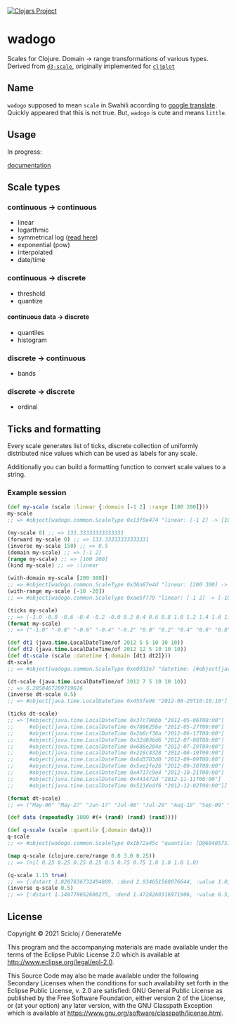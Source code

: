 [![Clojars Project](https://img.shields.io/clojars/v/org.scicloj/wadogo.svg)](https://clojars.org/org.scicloj/wadogo)

# wadogo

Scales for Clojure. Domain -> range transformations of various types. Derived from [`d3-scale`](https://github.com/d3/d3-scale), originally implemented for [`cljplot`](https://github.com/generateme/cljplot)

## Name

`wadogo` supposed to mean `scale` in Swahili according to [google translate](https://translate.google.com/?sl=en&tl=sw&text=scale&op=translate). Quickly appeared that this is not true. But, `wadogo` is cute and means `little`.

## Usage

In progress:

[documentation](https://scicloj.github.io/wadogo/usage/)

## Scale types

### continuous -> continuous

* linear
* logarthmic
* symmetrical log ([read here](https://www.researchgate.net/profile/John_Webber4/publication/233967063_A_bi-symmetric_log_transformation_for_wide-range_data/links/0fcfd50d791c85082e000000.pdf))
* exponential (pow)
* interpolated
* date/time

### continuous -> discrete

* threshold
* quantize

#### continuous data -> discrete

* quantiles
* histogram

### discrete -> continuous

* bands

### discrete -> discrete

* ordinal

## Ticks and formatting

Every scale generates list of ticks, discrete collection of uniformly distributed nice values which can be used as labels for any scale.

Additionally you can build a formatting function to convert scale values to a string.

### Example session

```clojure
(def my-scale (scale :linear {:domain [-1 2] :range [100 200]}))
my-scale
;; => #object[wadogo.common.ScaleType 0x13f0e474 "linear: [-1 2] -> [100 200] {}"]

(my-scale 0) ;; => 133.33333333333331
(forward my-scale 0) ;; => 133.33333333333331
(inverse my-scale 150) ;; => 0.5
(domain my-scale) ;; => [-1 2]
(range my-scale) ;; => [100 200]
(kind my-scale) ;; => :linear

(with-domain my-scale [200 300])
;; => #object[wadogo.common.ScaleType 0x36a87e4d "linear: [200 300] -> [100 200] {}"]
(with-range my-scale [-10 -20])
;; => #object[wadogo.common.ScaleType 0xae5f779 "linear: [-1 2] -> [-10 -20] {}"]

(ticks my-scale)
;; => (-1.0 -0.8 -0.6 -0.4 -0.2 -0.0 0.2 0.4 0.6 0.8 1.0 1.2 1.4 1.6 1.8 2.0)
(format my-scale)
;; => ("-1.0" "-0.8" "-0.6" "-0.4" "-0.2" "0.0" "0.2" "0.4" "0.6" "0.8" "1.0" "1.2" "1.4" "1.6" "1.8" "2.0")

(def dt1 (java.time.LocalDateTime/of 2012 5 5 10 10 10))
(def dt2 (java.time.LocalDateTime/of 2012 12 5 10 10 10))
(def dt-scale (scale :datetime {:domain [dt1 dt2]}))
dt-scale
;; => #object[wadogo.common.ScaleType 0xe0933e7 "datetime: [#object[java.time.LocalDateTime 0x75e397a \"2012-05-05T10:10:10\"] #object[java.time.LocalDateTime 0xba90eb6 \"2012-12-05T10:10:10\"]] -> [0.0 1.0] {:millis 18489600000.0M}"]

(dt-scale (java.time.LocalDateTime/of 2012 7 5 10 10 10))
;; => 0.2850467289719626
(inverse dt-scale 0.5)
;; => #object[java.time.LocalDateTime 0x455fe98 "2012-08-20T10:10:10"]

(ticks dt-scale)
;; => [#object[java.time.LocalDateTime 0x37c790bb "2012-05-06T00:00"]
;;     #object[java.time.LocalDateTime 0x788625be "2012-05-27T00:00"]
;;     #object[java.time.LocalDateTime 0x2b6cf36a "2012-06-17T00:00"]
;;     #object[java.time.LocalDateTime 0x32d036d6 "2012-07-08T00:00"]
;;     #object[java.time.LocalDateTime 0x686e204e "2012-07-29T00:00"]
;;     #object[java.time.LocalDateTime 0x218c4328 "2012-08-19T00:00"]
;;     #object[java.time.LocalDateTime 0x6d3703d0 "2012-09-09T00:00"]
;;     #object[java.time.LocalDateTime 0x5ee2fe26 "2012-09-30T00:00"]
;;     #object[java.time.LocalDateTime 0x4717c9e4 "2012-10-21T00:00"]
;;     #object[java.time.LocalDateTime 0x441472d "2012-11-11T00:00"]
;;     #object[java.time.LocalDateTime 0x513dedf6 "2012-12-02T00:00"]]

(format dt-scale)
;; => ("May-06" "May-27" "Jun-17" "Jul-08" "Jul-29" "Aug-19" "Sep-09" "Sep-30" "Oct-21" "Nov-11" "Dec-02")

(def data (repeatedly 1000 #(+ (rand) (rand) (rand))))

(def q-scale (scale :quantile {:domain data}))
q-scale
;; => #object[wadogo.common.ScaleType 0x1b72a45c "quantile: [D@68405751 -> (0.25 0.5 0.75 1.0) {:estimation-strategy :legacy, :quantiles ([1.148770652600275 0.25] [1.4728260316971906 0.5] [1.8287836732494889 0.75])}"]

(map q-scale (clojure.core/range 0.0 3.0 0.25))
;; => (nil 0.25 0.25 0.25 0.25 0.5 0.75 0.75 1.0 1.0 1.0 1.0)

(q-scale 1.15 true)
;; => {:dstart 1.8287836732494889, :dend 2.934651568076644, :value 1.0, :count 250, :quantile 1.0}
(inverse q-scale 0.5)
;; => {:dstart 1.148770652600275, :dend 1.4728260316971906, :value 0.5, :count 250, :quantile 0.5}
```

## License

Copyright © 2021 Scicloj / GenerateMe

This program and the accompanying materials are made available under the
terms of the Eclipse Public License 2.0 which is available at
http://www.eclipse.org/legal/epl-2.0.

This Source Code may also be made available under the following Secondary
Licenses when the conditions for such availability set forth in the Eclipse
Public License, v. 2.0 are satisfied: GNU General Public License as published by
the Free Software Foundation, either version 2 of the License, or (at your
option) any later version, with the GNU Classpath Exception which is available
at https://www.gnu.org/software/classpath/license.html.
